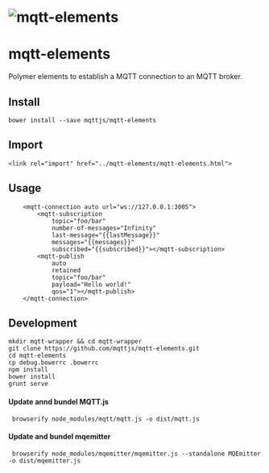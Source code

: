 ![mqtt-elements](https://raw.githubusercontent.com/mqttjs/mqtt-elements/67266290fe6a0b6b3ff51418efb7c1c0662c78c5/assets/mqtt-elements.png)
=======


# mqtt-elements

Polymer elements to establish a MQTT connection to an MQTT broker. 

## Install

```
bower install --save mqttjs/mqtt-elements
```

## Import

```
<link rel="import" href="../mqtt-elements/mqtt-elements.html">
```

## Usage

```
    <mqtt-connection auto url="ws://127.0.0.1:3005">
        <mqtt-subscription
            topic="foo/bar"
            number-of-messages="Infinity"
            last-message="{{lastMessage}}"
            messages="{{messages}}"
            subscribed="{{subscribed}}"></mqtt-subscription>
        <mqtt-publish 
            auto
            retained
            topic="foo/bar"
            payload="Hello world!"
            qos="1"></mqtt-publish>        
    </mqtt-connection>
```

## Development
 
```
mkdir mqtt-wrapper && cd mqtt-wrapper 
git clone https://github.com/mqttjs/mqtt-elements.git
cd mqtt-elements
cp debug.bowerrc .bowerrc
npm install
bower install
grunt serve
```


#### Update annd bundel MQTT.js

```
 browserify node_modules/mqtt/mqtt.js -o dist/mqtt.js

```

#### Update and bundel mqemitter
```
 browserify node_modules/mqemitter/mqemitter.js --standalone MQEmitter -o dist/mqemitter.js 
 
```
